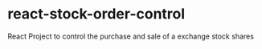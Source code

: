 # react-stock-order-control
React Project to control the purchase and sale of a exchange stock shares
